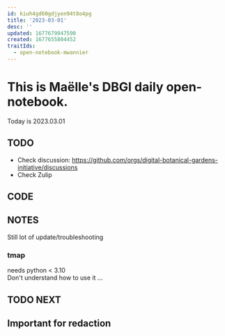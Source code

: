 ```yaml
---
id: kiuh4gd60gdjyen94t8o4pg
title: '2023-03-01'
desc: ''
updated: 1677679947590
created: 1677655804452
traitIds:
  - open-notebook-mwannier
---
```



# This is Maëlle's DBGI daily open-notebook.

Today is 2023.03.01


## TODO

- Check discussion: https://github.com/orgs/digital-botanical-gardens-initiative/discussions
- Check Zulip

## CODE

## NOTES

Still lot of update/troubleshooting

### tmap
needs python < 3.10                         
Don't understand how to use it ...

## TODO NEXT



## Important for redaction
